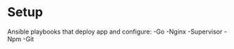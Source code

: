 Setup
========
Ansible playbooks that deploy app and configure:
    -Go
    -Nginx
    -Supervisor
    -Npm
    -Git
